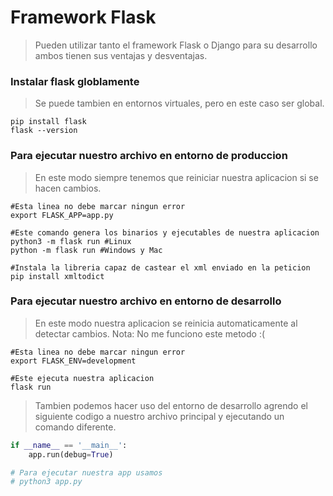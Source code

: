 # Framework Flask
> Pueden utilizar tanto el framework Flask o Django para su desarrollo ambos tienen sus ventajas y desventajas.

### Instalar flask globlamente

> Se puede tambien en entornos virtuales, pero en este caso ser global.

```
pip install flask
flask --version
```

### Para ejecutar nuestro archivo en entorno de produccion

> En este modo siempre tenemos que reiniciar nuestra aplicacion si se hacen cambios.
```
#Esta linea no debe marcar ningun error
export FLASK_APP=app.py

#Este comando genera los binarios y ejecutables de nuestra aplicacion
python3 -m flask run #Linux
python -m flask run #Windows y Mac

#Instala la libreria capaz de castear el xml enviado en la peticion
pip install xmltodict
```

### Para ejecutar nuestro archivo en entorno de desarrollo

> En este modo nuestra aplicacion se reinicia automaticamente al detectar cambios.
> Nota: No me funciono este metodo :(
```
#Esta linea no debe marcar ningun error
export FLASK_ENV=development

#Este ejecuta nuestra aplicacion 
flask run
```

> Tambien podemos hacer uso del entorno de desarrollo agrendo el siguiente codigo a nuestro archivo principal y ejecutando un comando diferente.

```python
if __name__ == '__main__':
    app.run(debug=True)

# Para ejecutar nuestra app usamos
# python3 app.py
```
